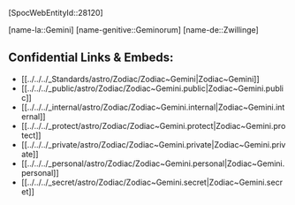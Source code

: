﻿---
confidential: public
isDeleted: false
isReadOnly: false
tags:
- astro/Zodiac
type: Zodiac
ZodiacPos: 3
---

[SpocWebEntityId::28120]



[name-la::Gemini]
[name-genitive::Geminorum]
[name-de::Zwillinge]


## Confidential Links & Embeds: 
- [[../../../_Standards/astro/Zodiac/Zodiac~Gemini|Zodiac~Gemini]] 
- [[../../../_public/astro/Zodiac/Zodiac~Gemini.public|Zodiac~Gemini.public]] 
- [[../../../_internal/astro/Zodiac/Zodiac~Gemini.internal|Zodiac~Gemini.internal]] 
- [[../../../_protect/astro/Zodiac/Zodiac~Gemini.protect|Zodiac~Gemini.protect]] 
- [[../../../_private/astro/Zodiac/Zodiac~Gemini.private|Zodiac~Gemini.private]] 
- [[../../../_personal/astro/Zodiac/Zodiac~Gemini.personal|Zodiac~Gemini.personal]] 
- [[../../../_secret/astro/Zodiac/Zodiac~Gemini.secret|Zodiac~Gemini.secret]] 
